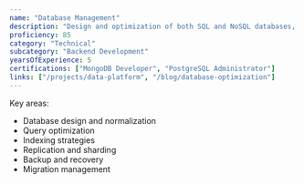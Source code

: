 ```yaml
---
name: "Database Management"
description: "Design and optimization of both SQL and NoSQL databases, including PostgreSQL, MongoDB, and Redis."
proficiency: 85
category: "Technical"
subcategory: "Backend Development"
yearsOfExperience: 5
certifications: ["MongoDB Developer", "PostgreSQL Administrator"]
links: ["/projects/data-platform", "/blog/database-optimization"]
---
```


Key areas:
- Database design and normalization
- Query optimization
- Indexing strategies
- Replication and sharding
- Backup and recovery
- Migration management